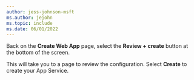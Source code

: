 ```yaml
---
author: jess-johnson-msft
ms.author: jejohn
ms.topic: include
ms.date: 06/01/2022
---
```

Back on the **Create Web App** page, select the **Review + create** button at the bottom of the screen.
  
This will take you to a page to review the configuration.  Select **Create** to create your App Service.